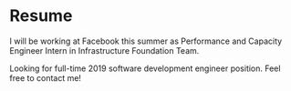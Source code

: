 # Resume

I will be working at Facebook this summer as Performance and Capacity Engineer Intern in Infrastructure Foundation Team.

Looking for full-time 2019 software development engineer position. Feel free to contact me!
